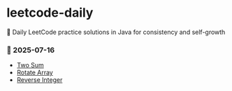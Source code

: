 # leetcode-daily
📘 Daily LeetCode practice solutions in Java for consistency and self-growth

### 📅 2025-07-16
- [Two Sum](./TwoSum.java)
- [Rotate Array](./RotateArray.java)
- [Reverse Integer](./reverseInteger.java)


